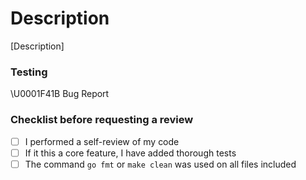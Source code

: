 # Description
<!-- Please add a summary for this PR. Summary should scale w/ PR size! -->
[Description]

<!-- ## Relevant Links
Please add any relevant links or resources, ideally links to related PRs, technical concepts and/or literature!
- [GoDocs](https://pkg.go.dev/github.com/vertgenlab/gonomics) -->

### Testing
<!-- if relevant, document how you tested this code, and how someone else might also test it -->
\U0001F41B Bug Report

### Checklist before requesting a review

- [ ] I performed a self-review of my code
- [ ] If it this a core feature, I have added thorough tests
- [ ] The command `go fmt` or `make clean` was used on all files included

<!-- ### Screenshots & Media
if relevant, add an screenshots, images or recordings -->

<!-- ### Edge cases / Breaking Changes / Known Issues
if relevant, document any edge cases, known issues, etc -->
